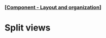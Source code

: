 ### [[Component - Layout and organization](./human-interface-guidelines-markdown/component/layout-and-organization.md)]  
  
# **Split views**  

